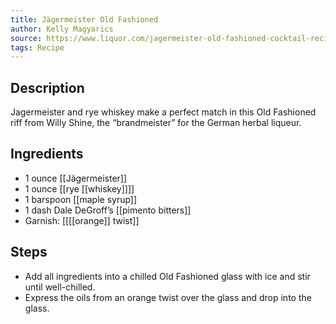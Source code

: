 ```yaml
---
title: Jägermeister Old Fashioned
author: Kelly Magyarics
source: https://www.liquor.com/jagermeister-old-fashioned-cocktail-recipe-5080940
tags: Recipe
---
```

## Description
Jagermeister and rye whiskey make a perfect match in this Old Fashioned riff from Willy Shine, the “brandmeister” for the German herbal liqueur.
## Ingredients
- 1 ounce [[Jägermeister]]
- 1 ounce [[rye [[whiskey]]]] 
- 1 barspoon [[maple syrup]] 
- 1 dash Dale DeGroff’s [[pimento bitters]]
- Garnish: [[[[orange]] twist]]
## Steps
- Add all ingredients into a chilled Old Fashioned glass with ice and stir until well-chilled.
- Express the oils from an orange twist over the glass and drop into the glass.